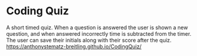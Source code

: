# Coding Quiz
A short timed quiz. When a question is answered the user is shown a new question, and when answered incorrectly time is subtracted from the timer. The user can save their initials along with their score after the quiz.
https://anthonystematz-breitling.github.io/CodingQuiz/
